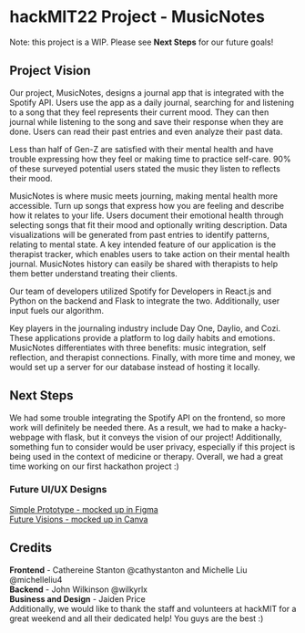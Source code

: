 # hackMIT22 Project - MusicNotes
Note: this project is a WIP. Please see **Next Steps** for our future goals!
## Project Vision
Our project, MusicNotes, designs a journal app that is integrated with the Spotify API. Users use the app as a daily journal, searching for and listening to a song that they feel represents their current mood. They can then journal while listening to the song and save their response when they are done. Users can read their past entries and even analyze their past data.

Less than half of Gen-Z are satisfied with their mental health and have trouble expressing how they feel or making time to practice self-care. 90% of these surveyed potential users stated the music they listen to reflects their mood. 

MusicNotes is where music meets journing, making mental health more accessible. Turn up songs that express how you are feeling and describe how it relates to your life. Users document their emotional health through selecting songs that fit their mood and optionally writing description. Data visualizations will be generated from past entries to identify patterns, relating to mental state. A key intended feature of our application is the therapist tracker, which enables users to take action on their mental health journal. MusicNotes history can easily be shared with therapists to help them better understand treating their clients.

Our team of developers utilized Spotify for Developers in React.js and Python on the backend and Flask to integrate the two. Additionally, user input fuels our algorithm.

Key players in the journaling industry include Day One, Daylio, and Cozi. These applications provide a platform to log daily habits and emotions. MusicNotes differentiates with three benefits: music integration, self reflection, and therapist connections. Finally, with more time and money, we would set up a server for our database instead of hosting it locally.

## Next Steps
We had some trouble integrating the Spotify API on the frontend, so more work will definitely be needed there. As a result, we had to make a hacky-webpage with flask, but it conveys the vision of our project! Additionally, something fun to consider would be user privacy, especially if this project is being used in the context of medicine or therapy. Overall, we had a great time working on our first hackathon project :)
### Future UI/UX Designs
[Simple Prototype - mocked up in Figma](https://www.figma.com/file/5zDoGoSKbvQug9ozuX7lIe/MusicNotes?node-id=0%3A1)<br>
[Future Visions - mocked up in Canva](https://www.canva.com/design/DAFN02TS_tY/npT5w1Yut4ClYFYZkDdxxg/view?utm_content=DAFN02TS_tY&utm_campaign=designshare&utm_medium=link&utm_source=publishsharelink)<br>


## Credits

**Frontend** - Cathereine Stanton @cathystanton and Michelle Liu @michelleliu4<br>
**Backend** - John Wilkinson @wilkyrlx<br>
**Business and Design** - Jaiden Price<br>
Additionally, we would like to thank the staff and volunteers at hackMIT for a great weekend and all their dedicated help! You guys are the best :)


